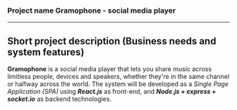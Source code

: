 
  ### Project name   Gramophone - social media player
  -------------- ----------------------------------
  ## Short project description (Business needs and system features)

  **Gramophone** is a social media player that lets you share music across limitless people, devices and speakers, whether they're in the same channel or halfway across the world. The system will be developed as a *Single Page Application (SPA)* using ***React.js*** as front-end, and ***Node.js + express + socket.io*** as backend technologies.